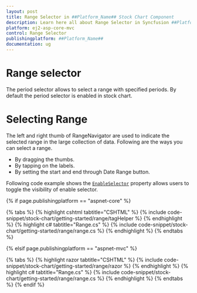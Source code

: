 ```yaml
---
layout: post
title: Range Selector in ##Platform_Name## Stock Chart Component
description: Learn here all about Range Selector in Syncfusion ##Platform_Name## Stock Chart component of Syncfusion Essential JS 2 and more.
platform: ej2-asp-core-mvc
control: Range Selector
publishingplatform: ##Platform_Name##
documentation: ug
---
```



# Range selector

The period selector allows to select a range with specified periods. By default the period selector is enabled in stock chart.

# Selecting Range

The left and right thumb of RangeNavigator are used to indicate the selected range in the large collection of data. Following are the ways you can select a range.

* By dragging the thumbs.
* By tapping on the labels.
* By setting the start and end through Date Range button.

Following code example shows the [`EnableSelector`](https://help.syncfusion.com/cr/aspnetcore-js2/Syncfusion.EJ2.Charts.StockChart.html#Syncfusion_EJ2_Charts_StockChart_EnableSelector) property allows users to toggle the visibility of enable selector.

{% if page.publishingplatform == "aspnet-core" %}

{% tabs %}
{% highlight cshtml tabtitle="CSHTML" %}
{% include code-snippet/stock-chart/getting-started/range/tagHelper %}
{% endhighlight %}
{% highlight c# tabtitle="Range.cs" %}
{% include code-snippet/stock-chart/getting-started/range/range.cs %}
{% endhighlight %}
{% endtabs %}

{% elsif page.publishingplatform == "aspnet-mvc" %}

{% tabs %}
{% highlight razor tabtitle="CSHTML" %}
{% include code-snippet/stock-chart/getting-started/range/razor %}
{% endhighlight %}
{% highlight c# tabtitle="Range.cs" %}
{% include code-snippet/stock-chart/getting-started/range/range.cs %}
{% endhighlight %}
{% endtabs %}
{% endif %}


